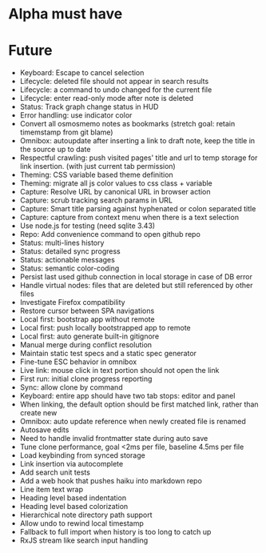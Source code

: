 # Alpha must have

# Future

- Keyboard: Escape to cancel selection
- Lifecycle: deleted file should not appear in search results
- Lifecycle: a command to undo changed for the current file
- Lifecycle: enter read-only mode after note is deleted
- Status: Track graph change status in HUD
- Error handling: use indicator color
- Convert all osmosmemo notes as bookmarks (stretch goal: retain timemstamp from git blame)
- Omnibox: autoupdate after inserting a link to draft note, keep the title in the source up to date
- Respectful crawling: push visited pages' title and url to temp storage for link insertion. (with just current tab permission)
- Theming: CSS variable based theme definition
- Theming: migrate all js color values to css class + variable
- Capture: Resolve URL by canonical URL in browser action
- Capture: scrub tracking search params in URL
- Capture: Smart title parsing against hyphenated or colon separated title
- Capture: capture from context menu when there is a text selection
- Use node.js for testing (need sqlite 3.43)
- Repo: Add convenience command to open github repo
- Status: multi-lines history
- Status: detailed sync progress
- Status: actionable messages
- Status: semantic color-coding
- Persist last used github connection in local storage in case of DB error
- Handle virtual nodes: files that are deleted but still referenced by other files
- Investigate Firefox compatibility
- Restore cursor between SPA navigations
- Local first: bootstrap app without remote
- Local first: push locally bootstrapped app to remote
- Local first: auto generate built-in gitignore
- Manual merge during conflict resolution
- Maintain static test specs and a static spec generator
- Fine-tune ESC behavior in omnibox
- Live link: mouse click in text portion should not open the link
- First run: initial clone progress reporting
- Sync: allow clone by command
- Keyboard: entire app should have two tab stops: editor and panel
- When linking, the default option should be first matched link, rather than create new
- Omnibox: auto update reference when newly created file is renamed
- Autosave edits
- Need to handle invalid frontmatter state during auto save
- Tune clone performance, goal <2ms per file, baseline 4.5ms per file
- Load keybinding from synced storage
- Link insertion via autocomplete
- Add search unit tests
- Add a web hook that pushes haiku into markdown repo
- Line item text wrap
- Heading level based indentation
- Heading level based colorization
- Hierarchical note directory path support
- Allow undo to rewind local timestamp
- Fallback to full import when history is too long to catch up
- RxJS stream like search input handling
